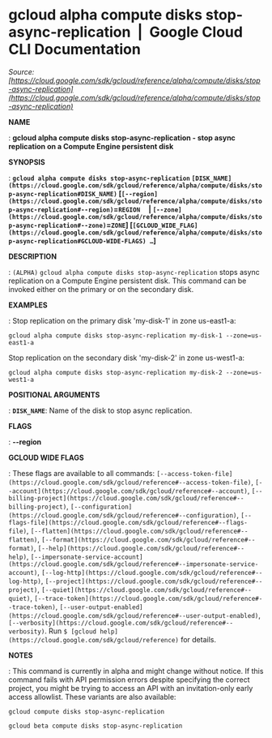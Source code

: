 # gcloud alpha compute disks stop-async-replication  |  Google Cloud CLI Documentation

*Source: [https://cloud.google.com/sdk/gcloud/reference/alpha/compute/disks/stop-async-replication](https://cloud.google.com/sdk/gcloud/reference/alpha/compute/disks/stop-async-replication)*

**NAME**

: **gcloud alpha compute disks stop-async-replication - stop async replication on a Compute Engine persistent disk**

**SYNOPSIS**

: **`gcloud alpha compute disks stop-async-replication` `[DISK_NAME](https://cloud.google.com/sdk/gcloud/reference/alpha/compute/disks/stop-async-replication#DISK_NAME)` [`[--region](https://cloud.google.com/sdk/gcloud/reference/alpha/compute/disks/stop-async-replication#--region)`=`REGION`     | `[--zone](https://cloud.google.com/sdk/gcloud/reference/alpha/compute/disks/stop-async-replication#--zone)`=`ZONE`] [`[GCLOUD_WIDE_FLAG](https://cloud.google.com/sdk/gcloud/reference/alpha/compute/disks/stop-async-replication#GCLOUD-WIDE-FLAGS) …`]**

**DESCRIPTION**

: `(ALPHA)` `gcloud alpha compute disks
stop-async-replication` stops async replication on a Compute Engine
persistent disk. This command can be invoked either on the primary or on the
secondary disk.

**EXAMPLES**

: Stop replication on the primary disk 'my-disk-1' in zone us-east1-a:

```
gcloud alpha compute disks stop-async-replication my-disk-1 --zone=us-east1-a
```

Stop replication on the secondary disk 'my-disk-2' in zone us-west1-a:

```
gcloud alpha compute disks stop-async-replication my-disk-2 --zone=us-west1-a
```

**POSITIONAL ARGUMENTS**

: **`DISK_NAME`**:
Name of the disk to stop async replication.

**FLAGS**

: **--region**

**GCLOUD WIDE FLAGS**

: These flags are available to all commands: `[--access-token-file](https://cloud.google.com/sdk/gcloud/reference#--access-token-file)`,
`[--account](https://cloud.google.com/sdk/gcloud/reference#--account)`, `[--billing-project](https://cloud.google.com/sdk/gcloud/reference#--billing-project)`,
`[--configuration](https://cloud.google.com/sdk/gcloud/reference#--configuration)`,
`[--flags-file](https://cloud.google.com/sdk/gcloud/reference#--flags-file)`,
`[--flatten](https://cloud.google.com/sdk/gcloud/reference#--flatten)`, `[--format](https://cloud.google.com/sdk/gcloud/reference#--format)`, `[--help](https://cloud.google.com/sdk/gcloud/reference#--help)`, `[--impersonate-service-account](https://cloud.google.com/sdk/gcloud/reference#--impersonate-service-account)`,
`[--log-http](https://cloud.google.com/sdk/gcloud/reference#--log-http)`,
`[--project](https://cloud.google.com/sdk/gcloud/reference#--project)`, `[--quiet](https://cloud.google.com/sdk/gcloud/reference#--quiet)`, `[--trace-token](https://cloud.google.com/sdk/gcloud/reference#--trace-token)`, `[--user-output-enabled](https://cloud.google.com/sdk/gcloud/reference#--user-output-enabled)`,
`[--verbosity](https://cloud.google.com/sdk/gcloud/reference#--verbosity)`.
Run `$ [gcloud help](https://cloud.google.com/sdk/gcloud/reference)` for details.

**NOTES**

: This command is currently in alpha and might change without notice. If this
command fails with API permission errors despite specifying the correct project,
you might be trying to access an API with an invitation-only early access
allowlist. These variants are also available:

```
gcloud compute disks stop-async-replication
```

```
gcloud beta compute disks stop-async-replication
```